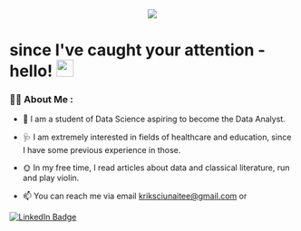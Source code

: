 <div id="header" align="center">
  <img src="https://media.giphy.com/media/JWuBH9rCO2uZuHBFpm/giphy.gif"/>
</div>

<h1 align = "centre">
  since I've caught your attention - hello!
  <img src="https://media.giphy.com/media/hvRJCLFzcasrR4ia7z/giphy.gif" width="30px"/>
</h1>

### :woman_technologist: About Me :
- :telescope: I am a student of Data Science aspiring to become the Data Analyst.
- :stethoscope: I am extremely interested in fields of healthcare and education, since I have some previous experience in those.
- :sun_with_face: In my free time, I read articles about data and classical literature, run and play violin.

- :mailbox: You can reach me via email kriksciunaitee@gmail.com or
<div id="badges">
  <a href="[https://www.linkedin.com/in/erika-krik%C5%A1%C4%8Di%C5%ABnait%C4%97-a8bb46203/]">
    <img src="https://img.shields.io/badge/LinkedIn-blue?style=for-the-badge&logo=linkedin&logoColor=white" alt="LinkedIn Badge"/>
  </a>
</div>
